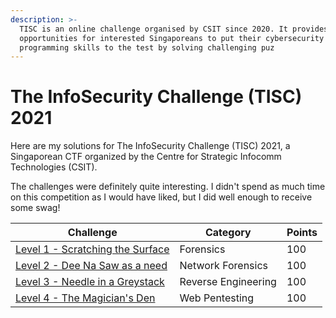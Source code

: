 ```yaml
---
description: >-
  TISC is an online challenge organised by CSIT since 2020. It provides
  opportunities for interested Singaporeans to put their cybersecurity and
  programming skills to the test by solving challenging puz
---
```


# The InfoSecurity Challenge (TISC) 2021

Here are my solutions for The InfoSecurity Challenge (TISC) 2021, a Singaporean CTF organized by the Centre for Strategic Infocomm Technologies (CSIT).

The challenges were definitely quite interesting. I didn't spend as much time on this competition as I would have liked, but I did well enough to receive some swag!

| Challenge                                                             | Category            | Points |
| --------------------------------------------------------------------- | ------------------- | ------ |
| [Level 1 - Scratching the Surface](level-1-scratching-the-surface.md) | Forensics           | 100    |
| [Level 2 - Dee Na Saw as a need](level-2-dee-na-saw-as-a-need.md)     | Network Forensics   | 100    |
| [Level 3 - Needle in a Greystack](level-3-needle-in-a-greystack.md)   | Reverse Engineering | 100    |
| [Level 4 - The Magician's Den](level-4-the-magicians-den.md)          | Web Pentesting      | 100    |
